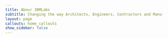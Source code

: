 ```yaml
---
title: Abour 3BMLabs
subtitle: Changing the way Architects, Engineers, Contractors and Manufacturers design and build building
layout: page
callouts: home_callouts
show_sidebar: false
---
```

